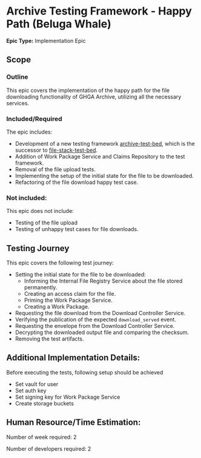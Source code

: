 # Archive Testing Framework - Happy Path (Beluga Whale)

**Epic Type:** Implementation Epic

## Scope

### Outline

This epic covers the implementation of the happy path for the file downloading functionality of GHGA Archive, utilizing all the necessary services.

### Included/Required

The epic includes:

- Development of a new testing framework [archive-test-bed](https://github.com/ghga-de/archive-test-bed), which is the successor to [file-stack-test-bed](https://github.com/ghga-de/file-stack-test-bed).
- Addition of Work Package Service and Claims Repository to the test framework.
- Removal of the file upload tests.
- Implementing the setup of the initial state for the file to be downloaded.
- Refactoring of the file download happy test case.

### Not included:

This epic does not include:

- Testing of the file upload
- Testing of unhappy test cases for file downloads.

## Testing Journey

This epic covers the following test journey:

- Setting the initial state for the file to be downloaded:
    - Informing the Internal File Registry Service about the file stored permanently.
    - Creating an access claim for the file.
    - Priming the Work Package Service.
    - Creating a Work Package.
- Requesting the file download from the Download Controller Service.
- Verifying the publication of the expected `download_served` event.
- Requesting the envelope from the Download Controller Service.
- Decrypting the downloaded output file and comparing the checksum.
- Removing the test artifacts.


## Additional Implementation Details:

Before executing the tests, following setup should be achieved
- Set vault for user
- Set auth key
- Set signing key for Work Package Service
- Create storage buckets

## Human Resource/Time Estimation:

Number of week required: 2

Number of developers required: 2
